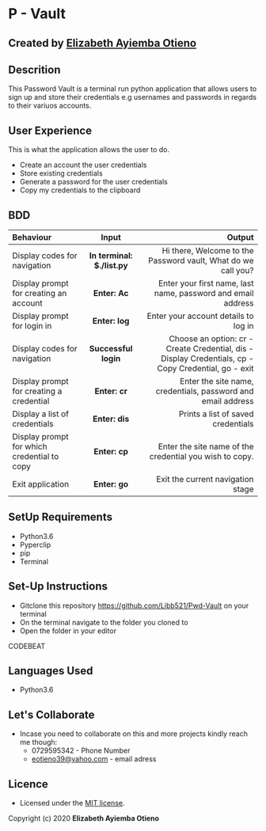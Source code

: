 # P - Vault
## Created by [Elizabeth Ayiemba Otieno](https://github.com/Libb521/Pwd-Vault)

## Descrition
This Password Vault is a terminal run python application that allows users to sign up and store their credentials e.g usernames and passwords in regards to their variuos accounts.

## User Experience
This is what the application allows the user to do.

* Create an account the user credentials
* Store existing credentials
* Generate a password for the user credentials
* Copy my credentials to the clipboard

## BDD
| Behaviour | Input | Output |
| :---------------- | :---------------: | ------------------: |
| Display codes for navigation | **In terminal: $./list.py** | Hi there, Welcome to the Password vault, What do we call you? |
| Display prompt for creating an account | **Enter: Ac** | Enter your first name, last name, password and email address |
| Display prompt for login in | **Enter: log** | Enter your account details to log in |
| Display codes for navigation | **Successful login** | Choose an option: cr - Create Credential, dis - Display Credentials, cp - Copy Credential, go - exit |
| Display prompt for creating a credential | **Enter: cr** | Enter the site name, credentials, password and email address |
| Display a list of credentials | **Enter: dis** | Prints a list of saved credentials |
| Display prompt for which credential to copy | **Enter: cp** | Enter the site name of the credential you wish to copy. |
| Exit application | **Enter: go** | Exit the current navigation stage |

## SetUp Requirements
* Python3.6
* Pyperclip
* pip 
* Terminal

## Set-Up Instructions
* Gitclone this repository https://github.com/Libb521/Pwd-Vault on your terminal
* On the terminal navigate to the folder you cloned to
* Open the folder in your editor

CODEBEAT

## Languages Used
* Python3.6

## Let's Collaborate
- Incase you need to collaborate on this and more projects kindly reach me though:
    * 0729595342 - Phone Number
    * eotieno39@yahoo.com - email adress

## Licence
- Licensed under the  [MIT license](LICENSE).

Copyright (c) 2020 **Elizabeth Ayiemba Otieno**


